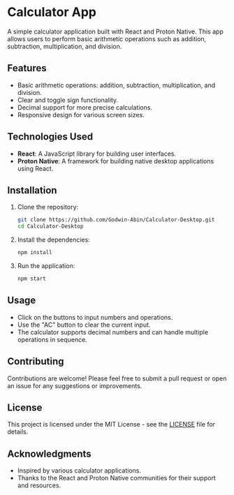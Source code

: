 # Calculator App

A simple calculator application built with React and Proton Native. This app allows users to perform basic arithmetic operations such as addition, subtraction, multiplication, and division.

## Features

- Basic arithmetic operations: addition, subtraction, multiplication, and division.
- Clear and toggle sign functionality.
- Decimal support for more precise calculations.
- Responsive design for various screen sizes.

## Technologies Used

- **React**: A JavaScript library for building user interfaces.
- **Proton Native**: A framework for building native desktop applications using React.

## Installation

1. Clone the repository:
   ```bash
   git clone https://github.com/Godwin-Abin/Calculator-Desktop.git
   cd Calculator-Desktop
   ```

2. Install the dependencies:
   ```bash
   npm install
   ```

3. Run the application:
   ```bash
   npm start
   ```

## Usage

- Click on the buttons to input numbers and operations.
- Use the "AC" button to clear the current input.
- The calculator supports decimal numbers and can handle multiple operations in sequence.

## Contributing

Contributions are welcome! Please feel free to submit a pull request or open an issue for any suggestions or improvements.

## License

This project is licensed under the MIT License - see the [LICENSE](LICENSE) file for details.

## Acknowledgments

- Inspired by various calculator applications.
- Thanks to the React and Proton Native communities for their support and resources.
